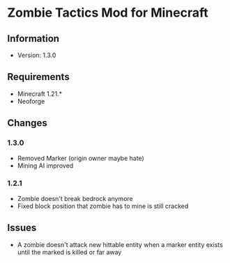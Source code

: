 # Zombie Tactics Mod for Minecraft
## Information
- Version: 1.3.0
## Requirements
- Minecraft 1.21.*
- Neoforge

## Changes
### 1.3.0
- Removed Marker (origin owner maybe hate)
- Mining AI improved
### 1.2.1
- Zombie doesn't break bedrock anymore
- Fixed block position that zombie has to mine is still cracked 

## Issues
- A zombie doesn't attack new hittable entity when a marker entity exists until the marked is killed or far away